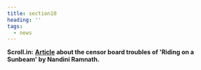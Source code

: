 ```yaml
---
title: section10
heading: ''
tags:
  - news
---
```

**Scroll.in:** [**Article**](https://scroll.in/reel/808715/censor-board-finally-clears-a-documentary-featuring-captive-animals-cutting-out-the-animals) **about the censor board troubles of 'Riding on a Sunbeam' by Nandini Ramnath.**
